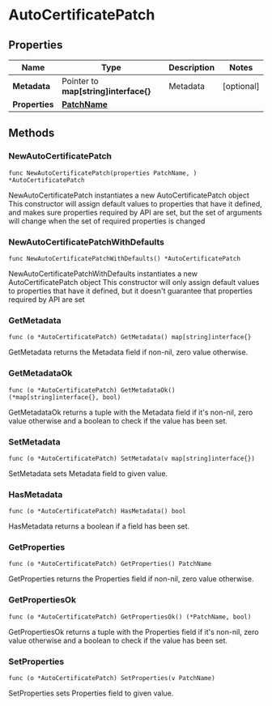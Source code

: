 # AutoCertificatePatch

## Properties

|Name | Type | Description | Notes|
|------------ | ------------- | ------------- | -------------|
|**Metadata** | Pointer to **map[string]interface{}** | Metadata | [optional] |
|**Properties** | [**PatchName**](PatchName.md) |  | |

## Methods

### NewAutoCertificatePatch

`func NewAutoCertificatePatch(properties PatchName, ) *AutoCertificatePatch`

NewAutoCertificatePatch instantiates a new AutoCertificatePatch object
This constructor will assign default values to properties that have it defined,
and makes sure properties required by API are set, but the set of arguments
will change when the set of required properties is changed

### NewAutoCertificatePatchWithDefaults

`func NewAutoCertificatePatchWithDefaults() *AutoCertificatePatch`

NewAutoCertificatePatchWithDefaults instantiates a new AutoCertificatePatch object
This constructor will only assign default values to properties that have it defined,
but it doesn't guarantee that properties required by API are set

### GetMetadata

`func (o *AutoCertificatePatch) GetMetadata() map[string]interface{}`

GetMetadata returns the Metadata field if non-nil, zero value otherwise.

### GetMetadataOk

`func (o *AutoCertificatePatch) GetMetadataOk() (*map[string]interface{}, bool)`

GetMetadataOk returns a tuple with the Metadata field if it's non-nil, zero value otherwise
and a boolean to check if the value has been set.

### SetMetadata

`func (o *AutoCertificatePatch) SetMetadata(v map[string]interface{})`

SetMetadata sets Metadata field to given value.

### HasMetadata

`func (o *AutoCertificatePatch) HasMetadata() bool`

HasMetadata returns a boolean if a field has been set.

### GetProperties

`func (o *AutoCertificatePatch) GetProperties() PatchName`

GetProperties returns the Properties field if non-nil, zero value otherwise.

### GetPropertiesOk

`func (o *AutoCertificatePatch) GetPropertiesOk() (*PatchName, bool)`

GetPropertiesOk returns a tuple with the Properties field if it's non-nil, zero value otherwise
and a boolean to check if the value has been set.

### SetProperties

`func (o *AutoCertificatePatch) SetProperties(v PatchName)`

SetProperties sets Properties field to given value.




